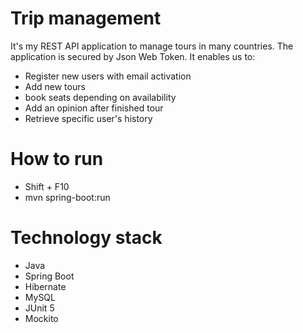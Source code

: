 # Trip management
It's my REST API application to manage tours in many countries. The application is secured by Json Web Token. It enables us to:
- Register new users with email activation
- Add new tours
- book seats depending on availability
- Add an opinion after finished tour
- Retrieve specific user's history 

# How to run
- Shift + F10
- mvn spring-boot:run
# Technology stack
- Java
- Spring Boot
- Hibernate
- MySQL
- JUnit 5
- Mockito
